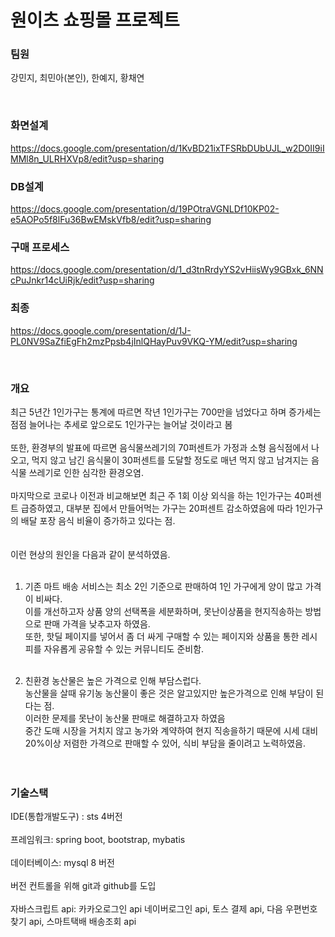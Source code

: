 # 원이츠 쇼핑몰 프로젝트

### 팀원
강민지, 최민아(본인), 한예지, 황채연

<br>

### 화면설계
https://docs.google.com/presentation/d/1KvBD21ixTFSRbDUbUJL_w2D0II9iIMMl8n_ULRHXVp8/edit?usp=sharing

### DB설계
https://docs.google.com/presentation/d/19POtraVGNLDf10KP02-e5AOPo5f8lFu36BwEMskVfb8/edit?usp=sharing

### 구매 프로세스
https://docs.google.com/presentation/d/1_d3tnRrdyYS2vHiisWy9GBxk_6NNcPuJnkr14cUiRjk/edit?usp=sharing

### 최종
https://docs.google.com/presentation/d/1J-PL0NV9SaZfiEgFh2mzPpsb4jInlQHayPuv9VKQ-YM/edit?usp=sharing

<br>

### 개요
최근 5년간 1인가구는 통계에 따르면 작년 1인가구는 700만을 넘었다고 하며 증가세는 점점 늘어나는 추세로 앞으로도 1인가구는 늘어날 것이라고 봄<br><br>
또한, 환경부의 발표에 따르면 음식물쓰레기의 70퍼센트가 가정과 소형 음식점에서 나오고, 먹지 않고 남긴 음식물이 30퍼센트를 도달할 정도로 매년 먹지 않고 남겨지는 음식물 쓰레기로 인한 심각한 환경오염.<br><br>
마지막으로 코로나 이전과 비교해보면 최근 주 1회 이상 외식을 하는 1인가구는 40퍼센트 급증하였고, 대부분 집에서 만들어먹는 가구는 20퍼센트 감소하였음에 따라 1인가구의 배달 포장 음식 비율이 증가하고 있다는 점.<br><br>
<br>
이런 현상의 원인을 다음과 같이 분석하였음.<br>
<br>
1. 기존 마트 배송 서비스는 최소 2인 기준으로 판매하여 1인 가구에게 양이 많고 가격이 비싸다. <br>
이를 개선하고자 상품 양의 선택폭을 세분화하며, 못난이상품을 현지직송하는 방법으로 판매 가격을 낮추고자 하였음. <br>
또한, 핫딜 페이지를 넣어서 좀 더 싸게 구매할 수 있는 페이지와 상품을 통한 레시피를 자유롭게 공유할 수 있는 커뮤니티도 준비함. <br><br>

3. 친환경 농산물은 높은 가격으로 인해 부담스럽다. <br>
농산물을 살때 유기농 농산물이 좋은 것은 알고있지만 높은가격으로 인해 부담이 된다는 점.<br>
이러한 문제를 못난이 농산물 판매로 해결하고자 하였음 <br>
중간 도매 시장을 거치지 않고 농가와 계약하여 현지 직송을하기 때문에 시세 대비 20%이상 저렴한 가격으로 판매할 수 있어, 식비 부담을 줄이려고 노력하였음. <br>
<br><br>
### 기술스택
IDE(통합개발도구) : sts 4버전 <br> <br>
프레임워크: spring boot, bootstrap, mybatis <br> <br>
데이터베이스:  mysql 8 버전 <br> <br>
버전 컨트롤을 위해 git과 github를 도입 <br> <br>
자바스크립트 api:   카카오로그인 api 네이버로그인 api, 토스 결제 api,  다음 우편번호 찾기 api, 스마트택배 배송조회 api 
<br>
 <br>
  <br>
